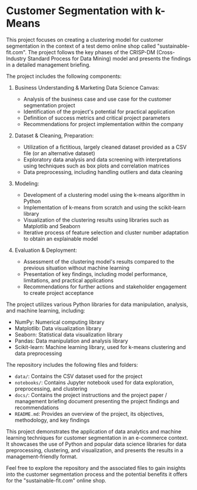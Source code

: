 # Customer Segmentation with k-Means

This project focuses on creating a clustering model for customer segmentation in the context of a test demo online shop called "sustainable-fit.com". The project follows the key phases of the CRISP-DM (Cross-Industry Standard Process for Data Mining) model and presents the findings in a detailed management briefing.

The project includes the following components:

1. Business Understanding & Marketing Data Science Canvas:
   - Analysis of the business case and use case for the customer segmentation project
   - Identification of the project's potential for practical application
   - Definition of success metrics and critical project parameters
   - Recommendations for project implementation within the company

2. Dataset & Cleaning, Preparation:
   - Utilization of a fictitious, largely cleaned dataset provided as a CSV file (or an alternative dataset)
   - Exploratory data analysis and data screening with interpretations using techniques such as box plots and correlation matrices
   - Data preprocessing, including handling outliers and data cleaning

3. Modeling:
   - Development of a clustering model using the k-means algorithm in Python
   - Implementation of k-means from scratch and using the scikit-learn library
   - Visualization of the clustering results using libraries such as Matplotlib and Seaborn
   - Iterative process of feature selection and cluster number adaptation to obtain an explainable model

4. Evaluation & Deployment:
   - Assessment of the clustering model's results compared to the previous situation without machine learning
   - Presentation of key findings, including model performance, limitations, and practical applications
   - Recommendations for further actions and stakeholder engagement to create project acceptance

The project utilizes various Python libraries for data manipulation, analysis, and machine learning, including:
- NumPy: Numerical computing library
- Matplotlib: Data visualization library
- Seaborn: Statistical data visualization library
- Pandas: Data manipulation and analysis library
- Scikit-learn: Machine learning library, used for k-means clustering and data preprocessing

The repository includes the following files and folders:
- `data/`: Contains the CSV dataset used for the project
- `notebooks/`: Contains Jupyter notebook used for data exploration, preprocessing, and clustering
- `docs/`: Contains the project instructions and the project paper / management briefing document presenting the project findings and recommendations
- `README.md`: Provides an overview of the project, its objectives, methodology, and key findings

This project demonstrates the application of data analytics and machine learning techniques for customer segmentation in an e-commerce context. It showcases the use of Python and popular data science libraries for data preprocessing, clustering, and visualization, and presents the results in a management-friendly format.

Feel free to explore the repository and the associated files to gain insights into the customer segmentation process and the potential benefits it offers for the "sustainable-fit.com" online shop.
